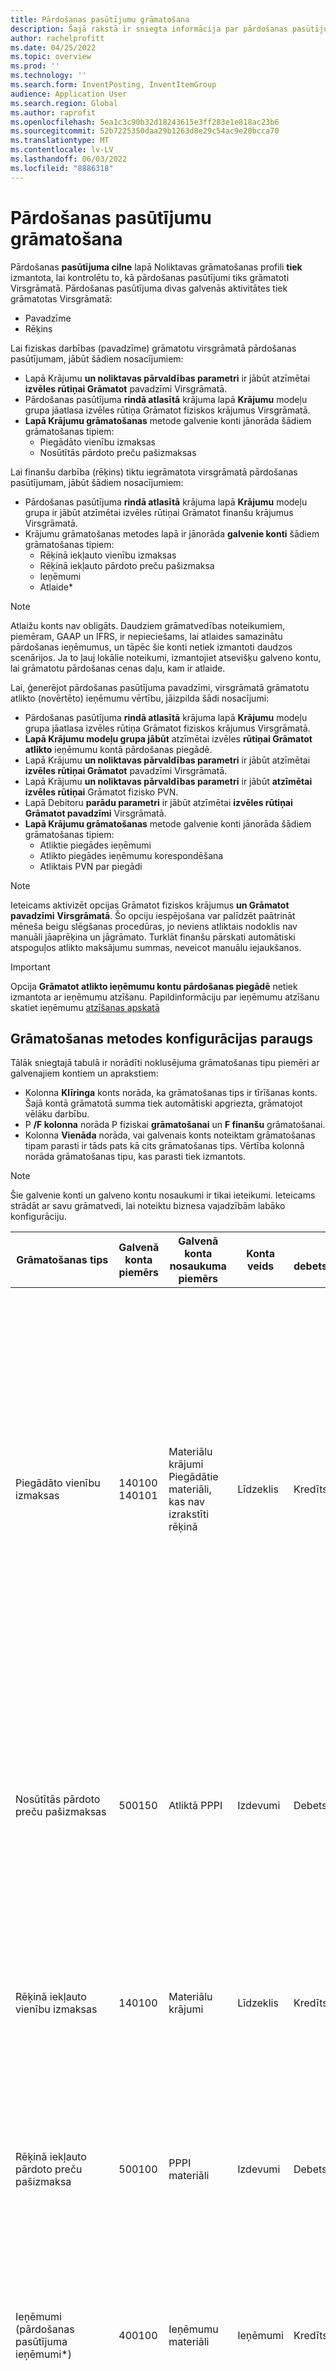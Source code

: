 ```yaml
---
title: Pārdošanas pasūtījumu grāmatošana
description: Šajā rakstā ir sniegta informācija par pārdošanas pasūtījuma cilni krājumu grāmatošanas metodes lapā.
author: rachelprofitt
ms.date: 04/25/2022
ms.topic: overview
ms.prod: ''
ms.technology: ''
ms.search.form: InventPosting, InventItemGroup
audience: Application User
ms.search.region: Global
ms.author: raprofit
ms.openlocfilehash: 5ea1c3c90b32d18243615e3ff283e1e818ac23b6
ms.sourcegitcommit: 52b7225350daa29b1263d8e29c54ac9e20bcca70
ms.translationtype: MT
ms.contentlocale: lv-LV
ms.lasthandoff: 06/03/2022
ms.locfileid: "8886318"
---
```

# <a name="sales-order-posting"></a>Pārdošanas pasūtījumu grāmatošana

Pārdošanas **pasūtījuma cilne** lapā Noliktavas grāmatošanas profili **tiek** izmantota, lai kontrolētu to, kā pārdošanas pasūtījumi tiks grāmatoti Virsgrāmatā. Pārdošanas pasūtījuma divas galvenās aktivitātes tiek grāmatotas Virsgrāmatā: 

- Pavadzīme
- Rēķins

Lai fiziskas darbības (pavadzīme) grāmatotu virsgrāmatā pārdošanas pasūtījumam, jābūt šādiem nosacījumiem:

- Lapā Krājumu **un noliktavas pārvaldības parametri** ir jābūt atzīmētai **izvēles rūtiņai Grāmatot** pavadzīmi Virsgrāmatā.
- Pārdošanas pasūtījuma **rindā atlasītā** krājuma lapā **Krājumu** modeļu grupa jāatlasa izvēles rūtiņa Grāmatot fiziskos krājumus Virsgrāmatā.
- **Lapā Krājumu grāmatošanas** metode galvenie konti jānorāda šādiem grāmatošanas tipiem:
  - Piegādāto vienību izmaksas
  - Nosūtītās pārdoto preču pašizmaksas

Lai finanšu darbība (rēķins) tiktu iegrāmatota virsgrāmatā pārdošanas pasūtījumam, jābūt šādiem nosacījumiem:

- Pārdošanas pasūtījuma **rindā atlasītā** krājuma lapā **Krājumu** modeļu grupa ir jābūt atzīmētai izvēles rūtiņai Grāmatot finanšu krājumus Virsgrāmatā.
- Krājumu grāmatošanas metodes lapā ir jānorāda **galvenie konti** šādiem grāmatošanas tipiem:
  - Rēķinā iekļauto vienību izmaksas
  - Rēķinā iekļauto pārdoto preču pašizmaksa
  - Ieņēmumi
  - Atlaide\*

> [!NOTE]
> Atlaižu konts nav obligāts. Daudziem grāmatvedības noteikumiem, piemēram, GAAP un IFRS, ir nepieciešams, lai atlaides samazinātu pārdošanas ieņēmumus, un tāpēc šie konti netiek izmantoti daudzos scenārijos. Ja to ļauj lokālie noteikumi, izmantojiet atsevišķu galveno kontu, lai grāmatotu pārdošanas cenas daļu, kam ir atlaide.

Lai, ģenerējot pārdošanas pasūtījuma pavadzīmi, virsgrāmatā grāmatotu atlikto (novērtēto) ieņēmumu vērtību, jāizpilda šādi nosacījumi:

- Pārdošanas pasūtījuma **rindā atlasītā** krājuma lapā **Krājumu** modeļu grupa jāatlasa izvēles rūtiņa Grāmatot fiziskos krājumus Virsgrāmatā.
- **Lapā Krājumu modeļu grupa jābūt** atzīmētai izvēles **rūtiņai Grāmatot atlikto** ieņēmumu kontā pārdošanas piegādē.
- Lapā Krājumu **un noliktavas pārvaldības parametri** ir jābūt atzīmētai **izvēles rūtiņai Grāmatot** pavadzīmi Virsgrāmatā.
- Lapā Krājumu **un noliktavas pārvaldības parametri** ir jābūt **atzīmētai izvēles rūtiņai** Grāmatot fizisko PVN.
- Lapā Debitoru **parādu parametri** ir jābūt atzīmētai **izvēles rūtiņai Grāmatot pavadzīmi** Virsgrāmatā.
- **Lapā Krājumu grāmatošanas** metode galvenie konti jānorāda šādiem grāmatošanas tipiem:
  - Atliktie piegādes ieņēmumi
  - Atlikto piegādes ieņēmumu korespondēšana
  - Atliktais PVN par piegādi

> [!NOTE]
> Ieteicams aktivizēt opcijas Grāmatot fiziskos krājumus **un Grāmatot pavadzīmi** **Virsgrāmatā**. Šo opciju iespējošana var palīdzēt paātrināt mēneša beigu slēgšanas procedūras, jo neviens atliktais nodoklis nav manuāli jāaprēķina un jāgrāmato. Turklāt finanšu pārskati automātiski atspoguļos atlikto maksājumu summas, neveicot manuālu iejaukšanos.

> [!IMPORTANT]
> Opcija **Grāmatot atlikto ieņēmumu kontu pārdošanas piegādē** netiek izmantota ar ieņēmumu atzīšanu. Papildinformāciju par ieņēmumu atzīšanu skatiet ieņēmumu [atzīšanas apskatā](/accounts-receivable/revenue-recognition-overview.md)

## <a name="sample-posting-profile-configuration"></a>Grāmatošanas metodes konfigurācijas paraugs 

Tālāk sniegtajā tabulā ir norādīti noklusējuma grāmatošanas tipu piemēri ar galvenajiem kontiem un aprakstiem:
 
- Kolonna **Klīringa** konts norāda, ka grāmatošanas tips ir tīrīšanas konts. Šajā kontā grāmatotā summa tiek automātiski apgriezta, grāmatojot vēlāku darbību. 
- P **/F kolonna** norāda P fiziskai **grāmatošanai** un **F finanšu** grāmatošanai. 
- Kolonna **Vienāda** norāda, vai galvenais konts noteiktam grāmatošanas tipam parasti ir tāds pats kā cits grāmatošanas tips. Vērtība kolonnā norāda grāmatošanas tipu, kas parasti tiek izmantots.

> [!NOTE]
> Šie galvenie konti un galveno kontu nosaukumi ir tikai ieteikumi. Ieteicams strādāt ar savu grāmatvedi, lai noteiktu biznesa vajadzībām labāko konfigurāciju.


| Grāmatošanas tips | Galvenā konta piemērs | Galvenā konta nosaukuma piemērs | Konta veids | Vai debets/kredīts? | Dzēšanas konts | P/F | Izpildiet | Apraksts |
|------------|------------------------|-------------------------|--------------|---------|-------------------|------------|------|-------------------------|
| Piegādāto vienību izmaksas | 140100</br>140101 | Materiālu krājumi</br>Piegādātie materiāli, kas nav izrakstīti rēķinā | Līdzeklis | Kredīts | Jā | P | Rēķinā iekļauto vienību izmaksas | Tiek izmantota, kad tiek grāmatota pārdošanas pasūtījuma pavadzīme. Korespondējošais konts ir pārdoto, piegādāto preču izmaksas. Summa šajā kontā tiek anulēta, kad tiek grāmatots pārdošanas pasūtījuma rēķins. Jūs, iespējams, vēlēsieties izmantot materiālus, kas ir nosūtīti, bet kuriem nav izrakstīts rēķins, lai atspoguļotu fiziskos krājumus, un finanšu atjaunināšanai rezervēt materiālu krājumu kontu. |
| Nosūtītās pārdoto preču pašizmaksas | 500150 | Atliktā PPPI | Izdevumi | Debets | Jā | P  | Tiek izmantota, kad tiek grāmatota pārdošanas pasūtījuma pavadzīme. Korespondējošais konts ir piegādāto vienību izmaksas. Summa šajā kontā tiek anulēta, kad tiek grāmatots pārdošanas pasūtījuma rēķins. |
| Rēķinā iekļauto vienību izmaksas | 140100 | Materiālu krājumi | Līdzeklis | Kredīts | Nē | F | Piegādāto vienību izmaksas | Tiek izmantots, kad tiek grāmatots pārdošanas pasūtījuma rēķins. Korespondējošais konts ir pārdoto preču izmaksas, par ko ir izrakstīts rēķins. Šis konts parāda krājumu jūsu bilancē. |
| Rēķinā iekļauto pārdoto preču pašizmaksa | 500100 | PPPI materiāli | Izdevumi | Debets | Nē | F  | Tiek izmantots, kad tiek grāmatots pārdošanas pasūtījuma rēķins. Korespondējošais konts ir vienību izmaksas, par ko izrakstīts rēķins. Šis konts ataino COGS savā P&amp; L pārskatā. |
| Ieņēmumi (pārdošanas pasūtījuma ieņēmumi*) | 400100 | Ieņēmumu materiāli | Ieņēmumi | Kredīts | Nē | F   | Tiek izmantots, kad tiek grāmatots pārdošanas pasūtījuma rēķins. Korespondējošais konts ir summu konts (Debitora bilance*) debitoru parādu **grāmatošanas profilā**. |
| Komisija (pārdošana, komisija*) | 602150 | Komisijas izdevumi | Izdevumi | Debets | Nē | F  | Izmanto, kad komisija ir iespējota un aprēķināta pārdošanai un grāmatota pārdošanas pasūtījuma rēķina procesa laikā. Korespondējošais konts ir komisijas maksājums. |
| Komisijas korespondējošais konts (pārdošana, komisijas korespondējošais*) | 201110 | Maksājamās komisijas | Saistības | Kredīts | Jā | F | Izmanto, kad komisija ir iespējota un aprēķināta pārdošanai un grāmatota pārdošanas pasūtījuma rēķina procesa laikā. Korespondējošais konts ir komisijas izdevumi. |
| Atliktie piegādes ieņēmumi (Pārdošana – pavadzīmes ieņēmumi*) | 401400 | Uzkrātā pārdošana | Ieņēmumi | Kredīts | Jā | P  | Izmanto, kad atliktie piegādes ieņēmumi ir aktivizēti un tiek grāmatoti, kad apstrādājāt pārdošanas pasūtījuma pavadzīmi. Korespondējošais konts ir atlikto ieņēmumu korespondējošais konts. Šī konta summas tiek automātiski apgrieztas, grāmatojot pārdošanas pasūtījuma rēķinu. |
| Atlikto piegādes ieņēmumu korespondēšana (pārdošana – pavadzīmes ieņēmumu korespondējošais)* | 130400 | Debitoru parādi — nav izrakstīti rēķini | Līdzeklis | Debets | Jā | P  | Izmanto, kad atliktie piegādes ieņēmumi ir aktivizēti un tiek grāmatoti, kad apstrādājāt pārdošanas pasūtījuma pavadzīmi. Korespondējošais konts ir atliktie piegādes ieņēmumi. Šī konta summas tiek automātiski apgrieztas, grāmatojot pārdošanas pasūtījuma rēķinu. |
| Atliktais PVN par piegādi (Pārdošana, pavadzīmes nodoklis*) | 250500 | Atliktais PVN | Saistības | Kredīts | Jā | P  | Tiek lietots, ja ir aktivizēti atliktie piegādes ieņēmumi un aktivizēts režīms Grāmatot fizisko PVN. Nodokļu summa tiek grāmatota, apstrādājot pārdošanas pasūtījuma pavadzīmi. |

\* Šīs tabulas iekavās redzamās vērtības norāda vērtību, kas tiek izmantota laukā Grāmatošanas **tips** **dokumentu darbību** lapā. Cilnes Vispārīgi **lapā Dokumentu** darbības var **skatīt grāmatošanas** **tipu**.

## <a name="sales-category-posting"></a>Pārdošanas kategorijas grāmatošana

Kā alternatīvu krājumu grāmatošanas iestatīšanai visiem krājumiem, krājumu grupai vai atsevišķai krājumos, varat iestatīt kategorijas un kontrolēt grāmatošanu Virsgrāmatā pēc pārdošanas kategorijām. Lai iegūtu vairāk informācijas par kategoriju hierarhijas iestatīšanu un kategoriju piešķiršanu precēm, [...](/supply-chain/pim/tasks/create-hierarchy-product-classification.md)[dodieties uz Sadaļu Preču klasifikācijas hierarhijas izveide un preces klasificēšana, izmantojot kategoriju hierarhijas](/supply-chain/pim/tasks/classify-product-category-hierarchies.md).

Pēc kategoriju hierarhijas izveides hierarhija jāpiešķir vienam vai vairākiem tipiem. Lai pārdošanas pasūtījumos lietotu kategoriju hierarhiju, kategorija ir jāpiešķir pārdošanas kategoriju hierarhijas tipam. Papildinformāciju skatiet par [kategoriju hierarhijām](/dynamicsax-2012/appuser-itpro/about-category-hierarchies.md).

## <a name="create-revenue-posting-by-sales-category"></a>Izveidot ieņēmumu grāmatošanu pēc pārdošanas kategorijas

Lai piešķirtu Virsgrāmatas grāmatojumus pārdošanas pasūtījumam, kas balstīts uz pārdošanas kategoriju, rīkojieties šādi:

1. Doties uz **Krājumu vadība** > **Iestatīšana** > **Grāmatojums** > **Grāmatošana**.
2. Atlasiet cilni **Pārdošana**.
3. Atlasiet radio pogu grāmatošanas tipam, ko vēlaties konfigurēt (piemēram, **Ieņēmumi**).
4. Atlasiet **Jauna**.
5. Laukā **Krājuma kods** atlasiet **Kategorija**.
6. Lietojiet **lauku Kategorijas** relācija, lai atlasītu kategoriju grāmatošanas metodei.
7. Laukā **Konta kods atlasiet opciju Tabulai** **, Grupai** **vai** Visiem **.** Piemēram, lai grāmatošanas metodi piemērotu visiem debitoriem, atlasiet **Visi**.
   - **Ja 6.** solī atlasījāt **Tabulu**, konta relācijas laukā atlasiet konkrētu kreditora kodu grāmatošanas **metodei**.
   - **Ja 6.** solī atlasījāt Grupu **, atlasiet kreditoru grupu** grāmatošanas metodei **laukā Kontu** saistība.
   - Ja 6. **solī** atlasījāt **Viss, konta relācijas** lauks tiks atstāts tukšs.

8. Lai asociētu īpašu nodokļu grupu, kam ir atlasīts grāmatošanas tips, atlasiet **PVN grupu**. Ja šo lauku atstāj tukšu, grāmatošanas tips attiecas uz visām esošajām PVN grupām. Grāmatošana, kura ir norādīta PVN grupām, attiecas tikai uz darbībām, kuras ir veiktas pārdošanai un pirkšanai.

9. Laukā **Galvenais** konts norādiet konta numuru, kurā grāmatot konta tipu. Atlasiet vienu no esošajiem konta numuriem kontu plānā.
